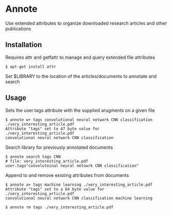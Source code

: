 # Annote
Use extended attributes to organize downloaded research articles and other publications

## Installation
Requires attr and getfattr to manage and query extended file attributes

~~~
$ apt-get install attr
~~~

Set $LIBRARY to the location of the articles/documents to annotate and search

## Usage
Sets the user.tags attribute with the supplied arugments on a given file
~~~
$ annote w+ tags convolutional neural network CNN classification ./very_interesting_article.pdf
Attribute "tags" set to 47 byte value for ./very_interesting_article.pdf
convolutional neural network CNN classification
~~~

Search library for previously annotated documents
~~~
$ annote search tags CNN
# file: very_interesting_article.pdf
user.tags"convolutoinal neural netowrk CNN classification"

~~~

Append to and remove existing attributes from documents
~~~
$ annote a+ tags machine learning ./very_interesting_article.pdf
Attribute "tags" set to a 64 byte value for ./very_interesting_article.pdf
convolutional neural network CNN classification machine learning

$ annote rm tags ./very_interesting_article.pdf
~~~



